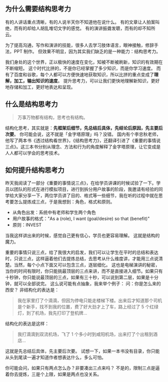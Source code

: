 ## 为什么需要结构思考力
有的人讲话重点清晰，有的人说半天你不知道他在说什么。
有的文章让人拍案叫绝，而有的却给人胡乱堆切文字的感觉。
有的演讲振聋发聩，而有的却不知所云。

为了提高沟通，写作和演讲的技能，很多人去学习肢体语言，眼神接触，修辞手法，PPT 制作。
但效果不明显，因为其实我们缺乏的是一种能力：结构思考力。

我们身处的这个世界，正以极快的速度在变化，知被不断被刷新，知识的有效期在不断缩短。
这个时代比拼的，不是你已经掌握了多少知识，而是你学习速度。
而有了百度和谷歌，每个人都可以方便快速地获取知识，所以比拼的重点变成了**理解，加工，输出知识的速度**。
提升思考力，可以让我们更快地理解新知识，更好地存储和加工，更好地表达和呈现。

## 什么是结构思考力
>万事万物都有结构，思考也有结构。

结构化思考，其实就是：**先框架后细节，先总结后具体，先结论后原因，先主要后次要**。
你可能会说，这不就是「金字塔原理」吗？没错。
国内有个李忠秋老师，他写了两本书《透过结构看世界》，《结构思考力》，还翻译引进了《重要的事情说三点》。这三本书分别从理念、方法和行为的角度解释了金字塔原理，让它变成是人人都可以学会的思考技术。

## 如何提升结构思考力
昨天我阅读了一部分《重要的事情说三点》，在给学员讲课的时候试验了一下。学员以团队的形式在进行模拟项目，进行到拆分用户故事的阶段，我邀请有经验的同学给大家分享一下，两位学员讲了目的、格式等一些细节，我在听的过程中就在思考要怎么提炼成三点，于是我想到：角色，格式和原则。
* 从角色出发：系统中有老师和学生两个角色
* 用户故事的格式："As a (role), I want (goal/desire) so that (benefit)"
* 原则：INVEST

当我这样讲出来的时候，感觉自己更有信心，学员也更容易理解。
这就是结构的魔力。

重要的事情只说三点，给了我很大的启发，我们可以让学生在平时的总结和表达时，只说三点，这样逼着他们去提炼总结，去思考从什么维度讲，才能用三点说清楚。当然，每个小点下面又可以包含三点，逐层细化。
这也是电梯演讲的秘密，当你的时间有限时，你只能挑最顶层的三点来讲，而不是直接进入细节。如果只有十秒钟，你只能说最顶层的三点，如果有三十秒，可以说到第二层，如果是十分钟，就可以全部说完。
这么说可能有点抽象，我来举个例子：
问：你是怎么来的西安？
非结构化的表达是：
>我在家里打了个滴滴，但因为停电只能走楼梯下楼。出来后才知道那个司机是个新手，找不到我的位置，费了好大劲才上了车，路上经过了 5 个红绿灯，到了机场，我先打印了登机牌...

结构化的表达是这样：
>我打滴滴到双流机场，飞了 1 个多小时到咸阳机场，出来打了个出租到酒店...

这就是先总结后具体，先主要后次要。
试想一下，如果一本书没有目录，你只能从头到尾读一遍才知道作者想表达什么，多么可怕。

你可能会问，如果只有两点怎么办？非要凑出三点来吗？
不是的，限制三点是逼着你去提炼，三是个上限，如果是两点也没关系。
